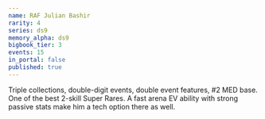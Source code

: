 ```yaml
---
name: RAF Julian Bashir
rarity: 4
series: ds9
memory_alpha: ds9
bigbook_tier: 3
events: 15
in_portal: false
published: true
---
```


Triple collections, double-digit events, double event features, #2 MED base. One of the best 2-skill Super Rares. A fast arena EV ability with strong passive stats make him a tech option there as well.
